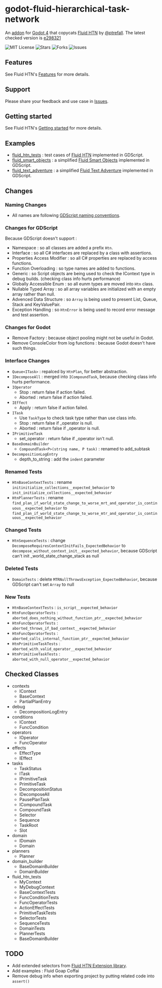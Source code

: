 # godot-fluid-hierarchical-task-network

An [addon](https://godotengine.org/asset-library/asset/2944) for [Godot 4](https://godotengine.org/) that copycats [Fluid HTN](https://github.com/ptrefall/fluid-hierarchical-task-network) by [@ptrefall](https://github.com/ptrefall). The latest checked version is [e298321](https://github.com/ptrefall/fluid-hierarchical-task-network/commit/e298321cacec89374120538b758e242d098e3e4c)

![MIT License](https://img.shields.io/badge/license-MIT-blue.svg)
![Stars](https://img.shields.io/github/stars/fnaith/godot-fluid-hierarchical-task-network.svg)
![Forks](https://img.shields.io/github/forks/fnaith/godot-fluid-hierarchical-task-network.svg)
![Issues](https://img.shields.io/github/issues/fnaith/godot-fluid-hierarchical-task-network.svg)

## Features

See Fluid HTN's [Features](https://github.com/ptrefall/fluid-hierarchical-task-network/tree/master?tab=readme-ov-file#features) for more details.

## Support

Please share your feedback and use case in [Issues](https://github.com/fnaith/godot-fluid-hierarchical-task-network/issues).

## Getting started

See Fluid HTN's [Getting started](https://github.com/ptrefall/fluid-hierarchical-task-network/tree/master?tab=readme-ov-file#getting-started) for more details.

## Examples

- [fluid_htn_tests](https://github.com/fnaith/godot-fluid-hierarchical-task-network/tree/main/fluid_htn_tests) : test cases of [Fluid HTN](https://github.com/ptrefall/fluid-hierarchical-task-network/tree/master/Fluid-HTN.UnitTests) implemented in GDScript.
- [fluid_smart_objects](https://github.com/fnaith/godot-fluid-hierarchical-task-network/tree/main/fluid_smart_objects) : a simplified [Fluid Smart Objects](https://github.com/ptrefall/fluid-smart-objects) implemented in GDScript.
- [fluid_text_adventure](https://github.com/fnaith/godot-fluid-hierarchical-task-network/tree/main/fluid_text_adventure) : a simplified [Fluid Text Adventure](https://github.com/ptrefall/fluid-text-adventure) implemented in GDScript.

## Changes

### Naming Changes

- All names are following [GDScript naming conventions](https://docs.godotengine.org/en/stable/tutorials/scripting/gdscript/gdscript_styleguide.html#naming-conventions).

### Changes for GDScript

Because GDScript doesn't support :
- Namespace : so all classes are added a prefix `Htn`.
- Interface : so all C# interfaces are replaced by a class with assertions.
- Properties Access Modifier : so all C# properties are replaced by access functions.
- Function Overloading : so type names are added to functions.
- Generic : so Script objects are being used to check the IContext type in debug builds. (checking class info hurts performance)
- Globally Accessible Enum : so all eunm types are moved into `Htn` class.
- Nullable Typed Array : so all array variables are initialized with an empty array rather than null.
- Advenced Data Structure : so `Array` is being used to present List, Queue, Stack and KeyValuePair.
- Exception Handling : so `HtnError` is being used to record error message and test assertion.

### Changes for Godot

- Remove Factory : because object pooling might not be useful in Godot.
- Remove ConsoleColor from log functions : because Godot doesn't have such things.

### Interface Changes

- `Queue<ITask>` : repalced by `HtnPlan`, for better abstraction.
- `IDecomposeAll` : merged into `ICompoundTask`, because checking class info hurts performance.
- `IOperator`
  - Stop : return false if action failed.
  - Aborted : return false if action failed.
- `IEffect`
  - Apply : return false if action failed.
- `ITask`
  - Use `TaskType` to check task type rather than use class info.
  - Stop : return false if _operator is null.
  - Aborted : return false if _operator is null.
- `IPrimitiveTask`
  - set_operator : return false if _operator isn't null.
- `BaseDomainBuilder`
  - `CompoundTask<P>(string name, P task)` : renamed to add_subtask
- `DecompositionLogEntry`
  - depth_to_string : add the `indent` parameter

### Renamed Tests

- `HtnBaseContextTests` : rename `initinitialize_collections__expected_behavior` to `init_initialize_collections__expected_behavior`
- `HtnPlannerTests` : rename `find_plan_if_world_state_change_to_worse_mrt_and_operator_is_continuous__expected_behavior` to `find_plan_if_world_state_change_to_worse_mtr_and_operator_is_continuous__expected_behavior`

### Changed Tests

- `HtnSequenceTests` : change `DecomposeRequiresContextInitFails_ExpectedBehavior` to `decompose_without_context_init__expected_behavior`, because GDScript can't init _world_state_change_stack as null

### Deleted Tests

- `DomainTests` : delete `MTRNullThrowsException_ExpectedBehavior`, because GDScript can't set `Array` to null

### New Tests

- `HtnBaseContextTests` : `is_script__expected_behavior`
- `HtnFuncOperatorTests` : `aborted_does_nothing_without_function_ptr__expected_behavior`
- `HtnFuncOperatorTests` : `aborted_throws_if_bad_context__expected_behavior`
- `HtnFuncOperatorTests` : `aborted_calls_internal_function_ptr__expected_behavior`
- `HtnPrimitiveTaskTests` : `aborted_with_valid_operator__expected_behavior`
- `HtnPrimitiveTaskTests` : `aborted_with_null_operator__expected_behavior`

## Checked Classes

- contexts
  - IContext
  - BaseContext
  - PartialPlanEntry
- debug
  - DecompositionLogEntry
- conditions
  - IContext
  - FuncCondition
- operators
  - IOperator
  - FuncOperator
- effects
  - EffectType
  - IEffect
- tasks
  - TaskStatus
  - ITask
  - IPrimitiveTask
  - PrimitiveTask
  - DecompositionStatus
  - IDecomposeAll
  - PausePlanTask
  - ICompoundTask
  - CompoundTask
  - Selector
  - Sequence
  - TaskRoot
  - Slot
- domain
  - IDomain
  - Domain
- planners
  - Planner
- domain_builder
  - BaseDomainBuilder
  - DomainBuilder
- fluid_htn_tests
  - MyContext
  - MyDebugContext
  - BaseContextTests
  - FuncConditionTests
  - FuncOperatorTests
  - ActionEffectTests
  - PrimitiveTaskTests
  - SelectorTests
  - SequenceTests
  - DomainTests
  - PlannerTests
  - BaseDomainBuilder

## TODO

- Add extended selectors from [Fluid HTN Extension library](https://github.com/ptrefall/fluid-hierarchical-task-network-ext).
- Add examples : Fluid Goap Coffai
- Remove debug info when exporting project by putting related code into `assert()`
